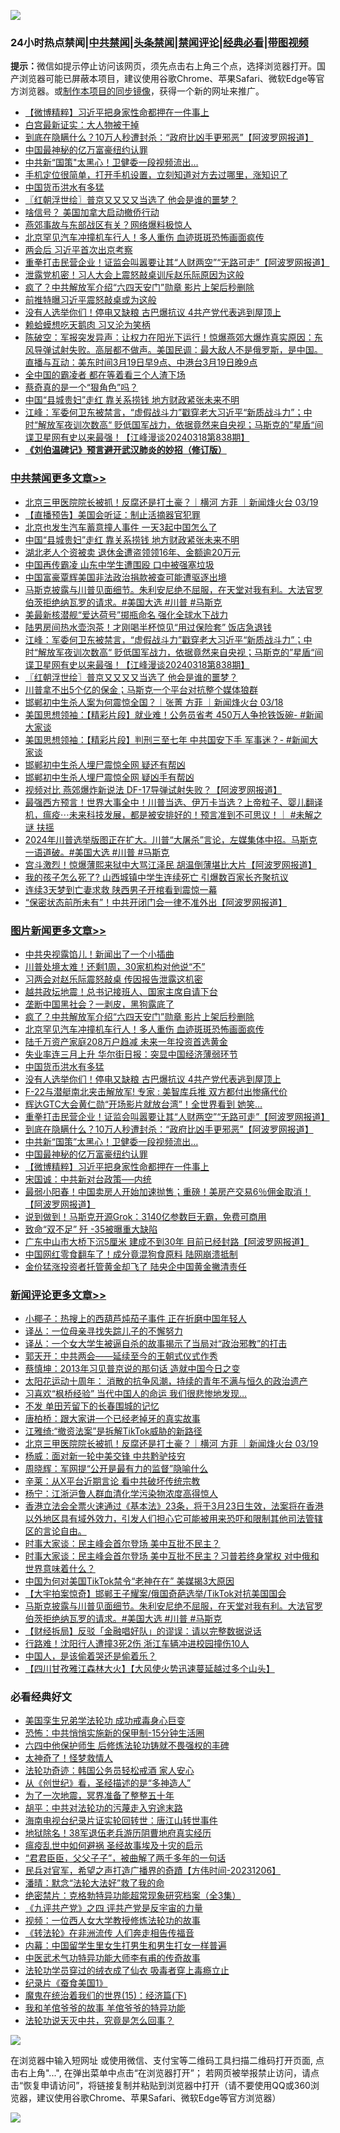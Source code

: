 ![](https://raw.githubusercontent.com/jsvpn/jsproxy/dev/64photo/fqnews-qr.jpg)

<div id="tt">
<h3>24小时热点禁闻|<a href="#%E4%B8%AD%E5%85%B1%E7%A6%81%E9%97%BB%E6%9B%B4%E5%A4%9A%E6%96%87%E7%AB%A0">中共禁闻</a>|<a href="#%E5%9B%BE%E7%89%87%E6%96%B0%E9%97%BB%E6%9B%B4%E5%A4%9A%E6%96%87%E7%AB%A0">头条禁闻</a>|<a href="#%E6%96%B0%E9%97%BB%E8%AF%84%E8%AE%BA%E6%9B%B4%E5%A4%9A%E6%96%87%E7%AB%A0">禁闻评论|<a href="#%E5%BF%85%E7%9C%8B%E7%BB%8F%E5%85%B8%E5%A5%BD%E6%96%87">经典必看</a>|<a href="https://fanb1.xyz/3" target="_blank">带图视频</a></h3>
<div><b>提示：</b>微信如提示停止访问该网页，须先点击右上角三个点，选择浏览器打开。国产浏览器可能已屏蔽本项目，建议使用谷歌Chrome、苹果Safari、微软Edge等官方浏览器。或<a href="%E5%88%B6%E4%BD%9Cgit%E7%A6%81%E9%97%BB%E9%95%9C%E5%83%8F.md">制作本项目的同步镜像</a>，获得一个新的网址来推广。</div>
<ul>

<li><a href="/topimagenews/20240319/2014661.md">【微博精粹】习近平把身家性命都押在一件事上</a></li>
<li><a href="/worldnews/20240319/2014760.md">白宫最新证实：大人物被干掉</a></li>
<li><a href="/topimagenews/20240319/2014716.md">到底在隐瞒什么？10万人秒遭封杀：“政府比凶手更邪恶”【阿波罗网报道】</a></li>
<li><a href="/topimagenews/20240319/2014678.md">中国最神秘的亿万富豪纽约认罪</a></li>
<li><a href="/topimagenews/20240319/2014690.md">中共新“国策"太黑心！卫健委一段视频流出…</a></li>
<li><a href="/lifebaike/20240319/2014775.md">手机定位很简单，打开手机设置，立刻知道对方去过哪里，涨知识了</a></li>
<li><a href="/topimagenews/20240319/2014831.md">中国货币洪水有多猛</a></li>
<li><a href="/cbnews/20240319/2014710.md">〖红朝浮世绘〗普京又又又又当选了 他会是谁的噩梦？</a></li>
<li><a href="/worldnews/20240319/2014780.md">啥信号？ 美国加拿大启动撤侨行动</a></li>
<li><a href="/baitai/20240319/2014854.md">燕郊事故与东部战区有关？网络爆料极惊人</a></li>
<li><a href="/topimagenews/20240319/2014899.md">北京罕见汽车冲撞机车行人！多人重伤 血迹斑斑恐怖画面疯传</a></li>
<li><a href="/cnnews/20240319/2014733.md">两会后 习近平首次出京考察</a></li>
<li><a href="/topimagenews/20240319/2014785.md">重拳打击民营企业！证监会叫嚣要让其“人财两空”“无路可走”【阿波罗网报道】</a></li>
<li><a href="/baitai/20240320/2014956.md">泄露党机密！习人大会上震怒敲桌训斥赵乐际原因为这般</a></li>
<li><a href="/topimagenews/20240319/2014904.md">疯了？中共解放军介绍“六四天安门”勋章 影片上架后秒删除</a></li>
<li><a href="/headline/20240319/2014887.md">前推特曝习近平震怒敲桌或为这般</a></li>
<li><a href="/topimagenews/20240319/2014805.md">没有人选举你们！停电又缺粮 古巴爆抗议 4共产党代表逃到屋顶上</a></li>
<li><a href="/comments/20240319/2014679.md">赖蛤蟆想吃天鹅肉 习又沦为笑柄</a></li>
<li><a href="/sohnews/20240319/2014827.md">陈破空：军报突发异声：让权力在阳光下运行！惊爆燕郊大爆炸真实原因：东风导弹试射失败。高层都不做声。美国民调：最大敌人不是俄罗斯，是中国。直播与互动：美东时间3月19日早9点、中港台3月19日晚9点</a></li>
<li><a href="/cnnews/20240319/2014782.md">全中国的霸凌者 都在等着看三个人渣下场</a></li>
<li><a href="/ssgc/20240319/2014855.md">蔡奇真的是一个“狠角色”吗？</a></li>
<li><a href="/cbnews/20240320/2014934.md">中国“县城贵妇”走红 靠关系捞钱 地方财政紧张未来不明</a></li>
<li><a href="/cbnews/20240319/2014721.md">江峰：军委何卫东被禁言，“虚假战斗力”戳穿老大习近平“新质战斗力”；中时“解放军夜训次数高“ 贬低国军战力，依据竟然来自央视；马斯克的”星盾“间谍卫星网有史以来最强！【江峰漫谈20240318第838期】</a></li>
<li><b><a href="/comments/20200207/1272816.md" target="_blank">《刘伯温碑记》预言避开武汉肺炎的妙招（修订版）</a></b></li>
</ul>
</div>

<div class="catlist">
<h3><a href="/cbnews/" target="_blank">中共禁闻</a><span><a href="/cbnews/" target="_blank" rel="nofollow">更多文章>></a></span></h3>
<ul>
<li><a href="/comments/20240320/2015011.md" target="_blank">北京三甲医院院长被抓！反腐还是打土豪？｜横河 方菲 ｜新闻烽火台 03/19</a></li>
<li><a href="/cbnews/20240320/2014996.md" target="_blank">【直播预告】美国会听证：制止活摘器官犯罪</a></li>
<li><a href="/cbnews/20240320/2014975.md" target="_blank">北京也发生汽车蓄意撞人事件 一天3起中国怎么了</a></li>
<li><a href="/cbnews/20240320/2014934.md" target="_blank">中国“县城贵妇”走红 靠关系捞钱 地方财政紧张未来不明</a></li>
<li><a href="/cbnews/20240320/2014921.md" target="_blank">湖北老人个资被卖 退休金遭盗领领16年、金额逾20万元</a></li>
<li><a href="/cbnews/20240320/2014920.md" target="_blank">中国再传霸凌 山东中学生遭围殴 口中被强塞垃圾</a></li>
<li><a href="/cbnews/20240319/2014864.md" target="_blank">中国富豪覃辉美国非法政治捐款被查可能遭驱逐出境</a></li>
<li><a href="/comments/20240319/2014861.md" target="_blank">马斯克披露与川普见面细节。朱利安尼绝不屈服，在天堂对我有利。大法官罗伯茨拒绝纳瓦罗的请求。#美国大选 #川普 #马斯克</a></li>
<li><a href="/cbnews/20240319/2014787.md" target="_blank">美最新核潜舰“爱达荷号”掷瓶命名 强化全球水下战力</a></li>
<li><a href="/cbnews/20240319/2014786.md" target="_blank">陆男房间热水壶泡茶！才刚喝半杯惊见“用过保险套” 饭店急退钱</a></li>
<li><a href="/cbnews/20240319/2014721.md" target="_blank">江峰：军委何卫东被禁言，“虚假战斗力”戳穿老大习近平“新质战斗力”；中时“解放军夜训次数高“ 贬低国军战力，依据竟然来自央视；马斯克的”星盾“间谍卫星网有史以来最强！【江峰漫谈20240318第838期】</a></li>
<li><a href="/cbnews/20240319/2014710.md" target="_blank">〖红朝浮世绘〗普京又又又又当选了 他会是谁的噩梦？</a></li>
<li><a href="/comments/20240319/2014650.md" target="_blank">川普拿不出5个亿的保金；马斯克一个平台对抗整个媒体狼群</a></li>
<li><a href="/comments/20240319/2014605.md" target="_blank">邯郸初中生杀人案为何震惊全国？｜张菁 方菲 ｜新闻烽火台 03/18</a></li>
<li><a href="/cbnews/20240319/2014581.md" target="_blank">美国思想领袖：【精彩片段】就业难！公务员省考 450万人争抢铁饭碗- #新闻大家谈</a></li>
<li><a href="/cbnews/20240319/2014579.md" target="_blank">美国思想领袖：【精彩片段】判刑三至七年 中共国安下手 军事迷？- #新闻大家谈</a></li>
<li><a href="/cbnews/20240318/2014508.md" target="_blank">邯郸初中生杀人埋尸震惊全网 疑还有帮凶</a></li>
<li><a href="/cbnews/20240318/2014459.md" target="_blank">邯郸初中生杀人埋尸震惊全网 疑凶手有帮凶</a></li>
<li><a href="/cbnews/20240318/2014436.md" target="_blank">视频对比 燕郊爆炸新说法 DF-17导弹试射失败？【阿波罗网报道】</a></li>
<li><a href="/comments/20240318/2014435.md" target="_blank">最强西方预言！世界大事全中！川普当选、伊万卡当选？上帝粒子、婴儿翻译机，瘟疫⋯未来科技发展，都是被安排好的！预言准到不可思议！｜ #未解之谜 扶摇</a></li>
<li><a href="/comments/20240318/2014421.md" target="_blank">2024年川普选举版图正在扩大。川普“大屠杀”言论，左媒集体中招。马斯克一语道破。#美国大选 #川普 #马斯克</a></li>
<li><a href="/cbnews/20240318/2014419.md" target="_blank">宫斗激烈！惊爆薄熙来狱中大骂江泽民 胡温倒薄堪比大片【阿波罗网报道】</a></li>
<li><a href="/cbnews/20240318/2014391.md" target="_blank">我的孩子怎么死了? 山西城镇中学生连续死亡 引爆数百家长齐聚抗议</a></li>
<li><a href="/cbnews/20240318/2014364.md" target="_blank">连续3天梦到亡妻求救 陕西男子开棺看到震惊一幕</a></li>
<li><a href="/cbnews/20240318/2014315.md" target="_blank">“保密状态前所未有”！中共开闭门会一律不准外出【阿波罗网报道】</a></li>

</ul>
</div>
<div class="catlist">
<h3><a href="/topimagenews/" target="_blank">图片新闻</a><span><a href="/topimagenews/" target="_blank" rel="nofollow">更多文章>></a></span></h3>
<ul>
<li><a href="/topimagenews/20240320/2015032.md" target="_blank">中共央视露馅儿！新闻出了一个小插曲</a></li>
<li><a href="/topimagenews/20240320/2015015.md" target="_blank">川普处境太难！还剩1周，30家机构对他说“不”</a></li>
<li><a href="/topimagenews/20240320/2015014.md" target="_blank">习两会对赵乐际震怒敲桌 传因报告泄露这机密</a></li>
<li><a href="/topimagenews/20240320/2015013.md" target="_blank">越共政坛地震！总书记接班人、国家主席自请下台</a></li>
<li><a href="/topimagenews/20240320/2014984.md" target="_blank">垄断中国黑社会？一剥皮，黑狗露底了</a></li>
<li><a href="/topimagenews/20240319/2014904.md" target="_blank">疯了？中共解放军介绍“六四天安门”勋章 影片上架后秒删除</a></li>
<li><a href="/topimagenews/20240319/2014899.md" target="_blank">北京罕见汽车冲撞机车行人！多人重伤 血迹斑斑恐怖画面疯传</a></li>
<li><a href="/topimagenews/20240319/2014888.md" target="_blank">陆千万资产家庭208万户趋减 未来一年投资首选黄金</a></li>
<li><a href="/topimagenews/20240319/2014866.md" target="_blank">失业率连三月上升 华尔街日报：突显中国经济薄弱环节</a></li>
<li><a href="/topimagenews/20240319/2014831.md" target="_blank">中国货币洪水有多猛</a></li>
<li><a href="/topimagenews/20240319/2014805.md" target="_blank">没有人选举你们！停电又缺粮 古巴爆抗议 4共产党代表逃到屋顶上</a></li>
<li><a href="/topimagenews/20240319/2014791.md" target="_blank">F-22与潜艇南北夹击解放军! 专家 : 美智库兵推 双方都付出惨痛代价</a></li>
<li><a href="/topimagenews/20240319/2014790.md" target="_blank">辉达GTC大会黄仁勋“开场影片就放台湾”！全世界看到 她笑&#8230;</a></li>
<li><a href="/topimagenews/20240319/2014785.md" target="_blank">重拳打击民营企业！证监会叫嚣要让其“人财两空”“无路可走”【阿波罗网报道】</a></li>
<li><a href="/topimagenews/20240319/2014716.md" target="_blank">到底在隐瞒什么？10万人秒遭封杀：“政府比凶手更邪恶”【阿波罗网报道】</a></li>
<li><a href="/topimagenews/20240319/2014690.md" target="_blank">中共新“国策&#8221;太黑心！卫健委一段视频流出…</a></li>
<li><a href="/topimagenews/20240319/2014678.md" target="_blank">中国最神秘的亿万富豪纽约认罪</a></li>
<li><a href="/topimagenews/20240319/2014661.md" target="_blank">【微博精粹】习近平把身家性命都押在一件事上</a></li>
<li><a href="/topimagenews/20240319/2014635.md" target="_blank">宋国诚：中共新对台政策──内统</a></li>
<li><a href="/topimagenews/20240319/2014634.md" target="_blank">最弱小阳春！中国卖房人开始加速抛售；重磅！美房产交易6％佣金取消！【阿波罗网报道】</a></li>
<li><a href="/topimagenews/20240319/2014614.md" target="_blank">说到做到！马斯克开源Grok：3140亿参数巨无霸，免费可商用</a></li>
<li><a href="/topimagenews/20240319/2014612.md" target="_blank">致命“双不足” 歼 -35被曝重大缺陷</a></li>
<li><a href="/topimagenews/20240319/2014582.md" target="_blank">广东中山市大桥下沉5厘米 建成不到30年 目前已经封路【阿波罗网报道】</a></li>
<li><a href="/topimagenews/20240318/2014464.md" target="_blank">中国网红零食翻车了！成分竟混狗食原料 陆网崩溃抵制</a></li>
<li><a href="/topimagenews/20240318/2014453.md" target="_blank">金价猛涨投资者托管黄金却飞了 陆央企中国黄金撇清责任</a></li>

</ul>
</div>
<div class="catlist">
<h3><a href="/comments/" target="_blank">新闻评论</a><span><a href="/comments/" target="_blank" rel="nofollow">更多文章>></a></span></h3>
<ul>
<li><a href="/comments/20240320/2015047.md" target="_blank">小椰子：热搜上的西葫芦炖茄子事件 正在折磨中国年轻人</a></li>
<li><a href="/comments/20240320/2015038.md" target="_blank">译丛：一位母亲寻找失踪儿子的不懈努力</a></li>
<li><a href="/comments/20240320/2015037.md" target="_blank">译丛：一个女大学生被逼自杀的故事揭示了当局对“政治邪教”的打击</a></li>
<li><a href="/comments/20240320/2015036.md" target="_blank">郭天开：中共两会——延续至今的王朝式仪式作秀</a></li>
<li><a href="/comments/20240320/2015035.md" target="_blank">蔡慎坤：2013年习见普京说的那句话 造就中国今日之变</a></li>
<li><a href="/comments/20240320/2015034.md" target="_blank">太阳花运动十周年： 消散的抗争风潮，持续的青年不满与恒久的政治遗产</a></li>
<li><a href="/comments/20240320/2015033.md" target="_blank">习喜欢“枫桥经验” 当代中国人的命运 我们很悲惨地发现…</a></li>
<li><a href="/comments/20240320/2015022.md" target="_blank">不发 单田芳留下的长春围城的记忆</a></li>
<li><a href="/comments/20240320/2015021.md" target="_blank">唐柏桥：跟大家讲一个已经老掉牙的真实故事</a></li>
<li><a href="/comments/20240320/2015020.md" target="_blank">江雅绮:“撤资法案”是拆解TikTok威胁的新路径</a></li>
<li><a href="/comments/20240320/2015011.md" target="_blank">北京三甲医院院长被抓！反腐还是打土豪？｜横河 方菲 ｜新闻烽火台 03/19</a></li>
<li><a href="/comments/20240320/2015002.md" target="_blank">杨威：面对新一轮中美交锋 中共黔驴技穷</a></li>
<li><a href="/comments/20240320/2014992.md" target="_blank">周晓辉：军网提“公开是最有力的监督”隐喻什么</a></li>
<li><a href="/comments/20240320/2014991.md" target="_blank">辛莱：从X平台近期言论 看中共破坏传统宗教</a></li>
<li><a href="/comments/20240320/2014990.md" target="_blank">杨宁：江浙沪鲁人群血清化学污染物浓度高得惊人</a></li>
<li><a href="/comments/20240320/2014957.md" target="_blank">香港立法会全票火速通过《基本法》23条，将于3月23日生效，法案将在香港以外地区具有域外效力，引发人们担心它可能被用来恐吓和限制其他司法管辖区的言论自由。</a></li>
<li><a href="/comments/20240319/2014913.md" target="_blank">时事大家谈：民主峰会首尔登场 美中互批不民主？</a></li>
<li><a href="/comments/20240319/2014891.md" target="_blank">时事大家谈：民主峰会首尔登场 美中互批不民主？习普若终身掌权 对中俄和世界意味着什么？</a></li>
<li><a href="/comments/20240319/2014872.md" target="_blank">中国为何对美国TikTok禁令“老神在在” 美媒揭3大原因</a></li>
<li><a href="/comments/20240319/2014871.md" target="_blank">【大宇拍案惊奇】邯郸王子耀案/俄国奇葩选举/TikTok对抗美国国会</a></li>
<li><a href="/comments/20240319/2014861.md" target="_blank">马斯克披露与川普见面细节。朱利安尼绝不屈服，在天堂对我有利。大法官罗伯茨拒绝纳瓦罗的请求。#美国大选 #川普 #马斯克</a></li>
<li><a href="/comments/20240319/2014842.md" target="_blank">【财经拆局】反驳「金融唱好队」的谬误：请以完整数据说话</a></li>
<li><a href="/comments/20240319/2014841.md" target="_blank">行路难！沈阳行人遭撞3死2伤 浙江车辆冲进校园撞伤10人</a></li>
<li><a href="/comments/20240319/2014773.md" target="_blank">中国人，是该偷着哭还是偷着乐？</a></li>
<li><a href="/comments/20240319/2014758.md" target="_blank">【四川甘孜雅江森林大火】【大风使火势迅速蔓延越过多个山头】</a></li>

</ul>
</div>

<div class="catlist">
<h3>必看经典好文</h3>
<ul>
<li><a href="/comments/20210509/1542373.md" target="_blank">美国孪生兄弟学法轮功 成功戒毒身心巨变</a></li>
<li><a href="/baitai/20200711/1359005.md" target="_blank">恐怖：中共悄悄实施新的保甲制-15分钟生活圈</a></li>
<li><a href="/comments/20200926/1403542.md" target="_blank">六四中他保护师生 后修炼法轮功铸就不畏强权的丰碑</a></li>
<li><a href="/ccpdope/20200907/1392129.md" target="_blank">太神奇了！怪梦救情人</a></li>
<li><a href="/comments/20220710/1756469.md" target="_blank">法轮功奇迹：韩国公务员轻松戒酒 家人安心</a></li>
<li><a href="/comments/20210223/1492392.md" target="_blank">从《创世纪》看，圣经描述的是“多神造人”</a></li>
<li><a href="/cbnews/20200309/948043.md" target="_blank">为了一次地震，冥界准备了整整五十年</a></li>
<li><a href="/cbnews/20200720/1363328.md" target="_blank">胡平：中共对法轮功的污蔑走入穷途末路</a></li>
<li><a href="/aomi/life/20150328/379826.md" target="_blank">海南电视台纪录片证实轮回转世：唐江山转世事件</a></li>
<li><a href="/cbnews/20200531/1337381.md" target="_blank">地狱除名！38军退伍老兵游历阴曹地府真实经历</a></li>
<li><a href="/comments/20200618/1346823.md" target="_blank">瘟疫乱世中如何避祸 圣经故事埃及十灾的启示</a></li>
<li><a href="/comments/20220728/1764149.md" target="_blank">“君君臣臣，父父子子”，被曲解了两千多年的一句话</a></li>
<li><a href="/comments/20231207/1970628.md" target="_blank">民兵对官军，希望之声打造广播界的奇蹟【方伟时间-20231206】</a></li>
<li><a href="/comments/20210312/1502968.md" target="_blank">潘晴：默念“法轮大法好”救了我的命</a></li>
<li><a href="/comments/20200705/783265.md" target="_blank">绝密禁片：克格勃特异功能超常现象研究档案（全3集）</a></li>
<li><a href="/bookonline/20131116/201053.md" target="_blank">《九评共产党》之四 评共产党是反宇宙的力量</a></li>
<li><a href="/comments/20220529/1739017.md" target="_blank">视频：一位西人女大学教授修炼法轮功的故事</a></li>
<li><a href="/comments/20210509/1542786.md" target="_blank">《转法轮》在非洲流传 人们奔走相告传福音</a></li>
<li><a href="/comments/20240126/1992876.md" target="_blank">内幕：中国留学生里女生打男生和男生打女一样普遍</a></li>
<li><a href="/comments/20210810/1603664.md" target="_blank">中医武术气功特异功能大师李有甫的传奇故事</a></li>
<li><a href="/comments/20210317/1506773.md" target="_blank">法轮功学员穿过的绒衣成了仙衣 吸毒者穿上毒瘾立止</a></li>
<li><a href="/taiwannews/20210119/1470524.md" target="_blank">纪录片《蚕食美国1》</a></li>
<li><a href="/topimagenews/20180610/955499.md" target="_blank">魔鬼在统治着我们的世界(15)：经济篇(下)</a></li>
<li><a href="/tculture/20200917/1398046.md" target="_blank">我和羊倌爷爷的故事 羊倌爷爷的特异功能</a></li>
<li><a href="/comments/20210308/1500552.md" target="_blank">法轮功说天灭中共，究竟是怎么回事？</a></li>

</ul>
</div>

![](https://raw.githubusercontent.com/jsvpn/jsproxy/dev/64photo/fqnews-qr.jpg)

在浏览器中输入短网址 或使用微信、支付宝等二维码工具扫描二维码打开页面, 点击右上角"...", 在弹出菜单中点击“在浏览器打开”； 若网页被举报禁止访问，请点击“恢复申请访问”，将链接复制并粘贴到浏览器中打开（请不要使用QQ或360浏览器，建议使用谷歌Chrome、苹果Safari、微软Edge等官方浏览器）

![](https://raw.githubusercontent.com/jsvpn/jsproxy/dev/64photo/wx.jpg)